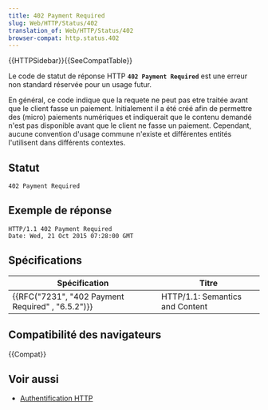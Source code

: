 ```yaml
---
title: 402 Payment Required
slug: Web/HTTP/Status/402
translation_of: Web/HTTP/Status/402
browser-compat: http.status.402
---
```

{{HTTPSidebar}}{{SeeCompatTable}}

Le code de statut de réponse HTTP **`402 Payment Required`** est une erreur non standard réservée pour un usage futur.

En général, ce code indique que la requete ne peut pas etre traitée avant que le client fasse un paiement. Initialement il a été créé afin de permettre des (micro) paiements numériques et indiquerait que le contenu demandé n'est pas disponible avant que le client ne fasse un paiement. Cependant, aucune convention d'usage commune n'existe et différentes entités l'utilisent dans différents contextes.

## Statut

```
402 Payment Required
```

## Exemple de réponse

```
HTTP/1.1 402 Payment Required
Date: Wed, 21 Oct 2015 07:28:00 GMT
```

## Spécifications

| Spécification                                                    | Titre                           |
| ---------------------------------------------------------------- | ------------------------------- |
| {{RFC("7231", "402 Payment Required" , "6.5.2")}} | HTTP/1.1: Semantics and Content |

## Compatibilité des navigateurs

{{Compat}}

## Voir aussi

- [Authentification HTTP](/fr/docs/Web/HTTP/Authentication)

